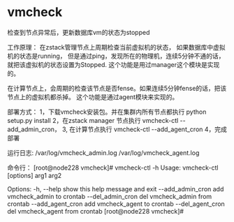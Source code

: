 # vmcheck

检查到节点异常后，更新数据库vm的状态为stopped

工作原理：
在zstack管理节点上周期检查当前虚拟机的状态，
如果数据库中虚拟机的状态是running， 但是通过ping，发现所在的物理机，连续5分钟不通的话，
就把该虚拟机的状态设置为Stopped. 这个功能是用过manager这个模块是实现的。

在计算节点上，会周期的检查该节点是否fense。如果连续5分钟fense的话，把该节点上的虚拟机都杀掉。
这个功能是通过agent模块来实现的。



部署方式：
1，下载vmcheck安装包。并在集群内所有节点都执行 python setup.py install
2，在zstack manager 节点执行 vmcheck-ctl --add_admin_cron， 
3, 在计算节点执行 vmcheck-ctl --add_agent_cron 
4，完成部署


运行日志:
 /var/log/vmcheck_admin.log 
 /var/log/vmcheck_agent.log 


命令行：
[root@node228 vmcheck]# vmcheck-ctl -h
Usage: vmcheck-ctl [options] arg1 arg2

Options:
-h, --help        show this help message and exit
--add_admin_cron  add vmcheck_admin to crontab
--del_admin_cron  del vmcheck_admin from crontab
--add_agent_cron  add vmcheck_agent to crontab
--del_agent_cron  del vmcheck_agent from crontab
[root@node228 vmcheck]# 
